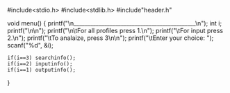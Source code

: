 #include<stdio.h>
#include<stdlib.h>
#include"header.h"

void menu()
{
    printf("\n____________________________________________\n");
   int i;
    printf("\n\n");
    printf("\n\tFor all profiles press 1.\n");
    printf("\tFor input press 2.\n");
    printf("\tTo analaize, press 3\n\n");
    printf("\tEnter your choice: ");
    scanf("%d", &i);


    if(i==3) searchinfo();
    if(i==2) inputinfo();
    if(i==1) outputinfo();

}


